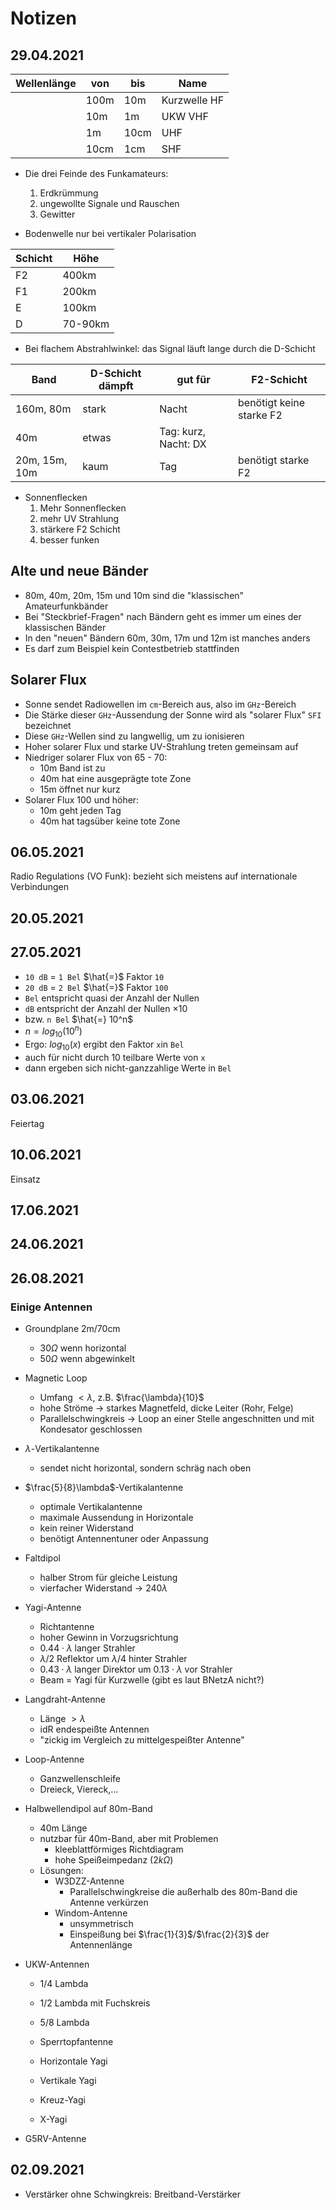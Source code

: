 # Notizen

## 29.04.2021

| Wellenlänge | von  | bis  | Name         |
| ----------- | ---- | ---- | ------------ |
|             | 100m | 10m  | Kurzwelle HF |
|             | 10m  | 1m   | UKW VHF      |
|             | 1m   | 10cm | UHF          |
|             | 10cm | 1cm  | SHF          |

- Die drei Feinde des Funkamateurs:

  1. Erdkrümmung
  2. ungewollte Signale und Rauschen
  3. Gewitter

- Bodenwelle nur bei vertikaler Polarisation

| Schicht | Höhe    |
| ------- | ------- |
| F2      | 400km   |
| F1      | 200km   |
| E       | 100km   |
| D       | 70-90km |

- Bei flachem Abstrahlwinkel: das Signal läuft lange durch die D-Schicht

| Band          | D-Schicht dämpft | gut für              | F2-Schicht               |
| ------------- | ---------------- | -------------------- | ------------------------ |
| 160m, 80m     | stark            | Nacht                | benötigt keine starke F2 |
| 40m           | etwas            | Tag: kurz, Nacht: DX |                          |
| 20m, 15m, 10m | kaum             | Tag                  | benötigt starke F2       |

- Sonnenflecken
  1. Mehr Sonnenflecken
  2. mehr UV Strahlung
  3. stärkere F2 Schicht
  4. besser funken

## Alte und neue Bänder

- 80m, 40m, 20m, 15m und 10m sind die "klassischen" Amateurfunkbänder
- Bei "Steckbrief-Fragen" nach Bändern geht es immer um eines der klassischen Bänder
- In den "neuen" Bändern 60m, 30m, 17m und 12m ist manches anders
- Es darf zum Beispiel kein Contestbetrieb stattfinden

## Solarer Flux

- Sonne sendet Radiowellen im `cm`-Bereich aus, also im `GHz`-Bereich
- Die Stärke dieser `GHz`-Aussendung der Sonne wird als "solarer Flux" `SFI` bezeichnet
- Diese `GHz`-Wellen sind zu langwellig, um zu ionisieren
- Hoher solarer Flux und starke UV-Strahlung treten gemeinsam auf
- Niedriger solarer Flux von 65 - 70:
  - 10m Band ist zu
  - 40m hat eine ausgeprägte tote Zone
  - 15m öffnet nur kurz
- Solarer Flux 100 und höher:
  - 10m geht jeden Tag
  - 40m hat tagsüber keine tote Zone

## 06.05.2021

Radio Regulations (VO Funk): bezieht sich meistens auf internationale Verbindungen

## 20.05.2021

## 27.05.2021

- `10 dB` = `1 Bel` $\hat{=}$ Faktor `10`
- `20 dB` = `2 Bel` $\hat{=}$ Faktor `100`
- `Bel` entspricht quasi der Anzahl der Nullen
- `dB` entspricht der Anzahl der Nullen $\times 10$
- bzw. `n Bel` $\hat{=} 10^n$
- $n = log_{10} \left( 10^n \right)$
- Ergo: $log_{10} \left( x \right)$ ergibt den Faktor `x`in `Bel`
- auch für nicht durch 10 teilbare Werte von `x`
- dann ergeben sich nicht-ganzzahlige Werte in `Bel`

## 03.06.2021

Feiertag

## 10.06.2021

Einsatz

## 17.06.2021

## 24.06.2021

## 26.08.2021

### Einige Antennen
* Groundplane 2m/70cm
  * $30 \Omega$ wenn horizontal
  * $50 \Omega$ wenn abgewinkelt

* Magnetic Loop
  * Umfang $< \lambda$, z.B. $\frac{\lambda}{10}$
  * hohe Ströme &rarr; starkes Magnetfeld, dicke Leiter (Rohr, Felge)
  * Parallelschwingkreis &rarr; Loop an einer Stelle angeschnitten und mit Kondesator geschlossen

* $\lambda$-Vertikalantenne
  * sendet nicht horizontal, sondern schräg nach oben

* $\frac{5}{8}\lambda$-Vertikalantenne
  * optimale Vertikalantenne
  * maximale Aussendung in Horizontale
  * kein reiner Widerstand
  * benötigt Antennentuner oder Anpassung

* Faltdipol
  * halber Strom für gleiche Leistung
  * vierfacher Widerstand &rarr; $240 \lambda$

* Yagi-Antenne
  * Richtantenne
  * hoher Gewinn in Vorzugsrichtung
  * $0.44 \cdot \lambda$ langer Strahler
  * $\lambda / 2$ Reflektor um $\lambda / 4$ hinter Strahler
  * $0.43 \cdot \lambda$ langer Direktor um $0.13 \cdot \lambda$ vor Strahler
  * Beam = Yagi für Kurzwelle (gibt es laut BNetzA nicht?)

* Langdraht-Antenne
  * Länge $> \lambda$
  * idR endespeißte Antennen
  * "zickig im Vergleich zu mittelgespeißter Antenne"

* Loop-Antenne
  * Ganzwellenschleife
  * Dreieck, Viereck,...

* Halbwellendipol auf 80m-Band
  * 40m Länge
  * nutzbar für 40m-Band, aber mit Problemen
    * kleeblattförmiges Richtdiagram
    * hohe Speißeimpedanz ($2k\Omega$)
  * Lösungen:
    * W3DZZ-Antenne
      * Parallelschwingkreise die außerhalb des 80m-Band die Antenne verkürzen
    * Windom-Antenne
      * unsymmetrisch
      * Einspeißung bei $\frac{1}{3}$/$\frac{2}{3}$ der Antennenlänge

* UKW-Antennen
  * 1/4 Lambda
  * 1/2 Lambda mit Fuchskreis
  * 5/8 Lambda
  * Sperrtopfantenne

  * Horizontale Yagi
  * Vertikale Yagi
  * Kreuz-Yagi
  * X-Yagi

* G5RV-Antenne


## 02.09.2021

* Verstärker ohne Schwingkreis: Breitband-Verstärker